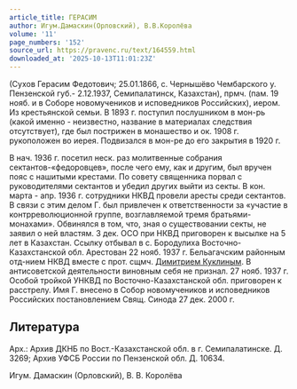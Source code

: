 ```yaml
---
article_title: ГЕРАСИМ
author: Игум.Дамаскин(Орловский), В.В.Королёва
volume: '11'
page_numbers: '152'
source_url: https://pravenc.ru/text/164559.html
downloaded_at: '2025-10-13T11:01:23Z'
---
```


(Сухов Герасим Федотович; 25.01.1866, с. Чернышёво Чембарского у. Пензенской губ.- 2.12.1937, Семипалатинск, Казахстан), прмч. (пам. 19 нояб. и в Соборе новомучеников и исповедников Российских), иером. Из крестьянской семьи. В 1893 г. поступил послушником в мон-рь (какой именно - неизвестно, название в материалах следствия отсутствует), где был пострижен в монашество и ок. 1908 г. рукоположен во иерея. Подвизался в мон-ре до его закрытия в 1920 г.

В нач. 1936 г. посетил неск. раз молитвенные собрания сектантов-«федоровцев», после чего ему, как и другим, был вручен пояс с нашитыми крестами. По совету священника порвал с руководителями сектантов и убедил других выйти из секты. В кон. марта - апр. 1936 г. сотрудники НКВД провели аресты среди сектантов. В связи с этим делом Г. был привлечен к ответственности за «участие в контрреволюционной группе, возглавляемой тремя братьями-монахами». Обвинялся в том, что, зная о существовании секты, не заявил о ней властям. 3 дек. ОСО при НКВД приговорен к высылке на 5 лет в Казахстан. Ссылку отбывал в с. Бородулиха Восточно-Казахстанской обл. Арестован 22 нояб. 1937 г. Бельагачским районным отд-нием НКВД вместе с прот. сщмч. [Димитрием Куклиным](<https://pravenc.ru/text/Димитрием Куклиным.html>). В антисоветской деятельности виновным себя не признал. 27 нояб. 1937 г. Особой тройкой УНКВД по Восточно-Казахстанской обл. приговорен к расстрелу. Имя Г. внесено в Собор новомучеников и исповедников Российских постановлением Свящ. Синода 27 дек. 2000 г.

## Литература

Арх.: Архив ДКНБ по Вост.-Казахстанской обл. в г. Семипалатинске. Д. 3269; Архив УФСБ России по Пензенской обл. Д. 10634.

Игум. Дамаскин   (Орловский), В. В. Королёва
